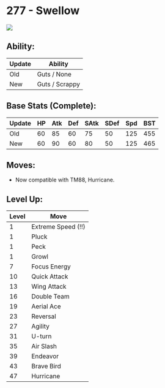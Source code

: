 # 277 - Swellow
![][277]

## Ability:

Update | Ability
---    | ---
Old    | Guts / None
New    | Guts / Scrappy

## Base Stats (Complete):

Update | HP | Atk | Def | SAtk | SDef | Spd | BST
---    | ---| --- | --- | ---  | ---  | --- | ---
Old    | 60 |  85 |  60 |  75  |  50  |  125  |  455
New    | 60 |  90 |  60 |  80  |  50  |  125  |  465

## Moves:

 - Now compatible with TM88, Hurricane.

## Level Up:

Level | Move
---   | ---
  1   | Extreme Speed (!!)
  1   | Pluck
  1   | Peck
  1   | Growl
  7   | Focus Energy
 10   | Quick Attack
 13   | Wing Attack
 16   | Double Team
 19   | Aerial Ace
 23   | Reversal
 27   | Agility
 31   | U-turn
 35   | Air Slash
 39   | Endeavor
 43   | Brave Bird
 47   | Hurricane



[277]: /img/pokemon/277.png
